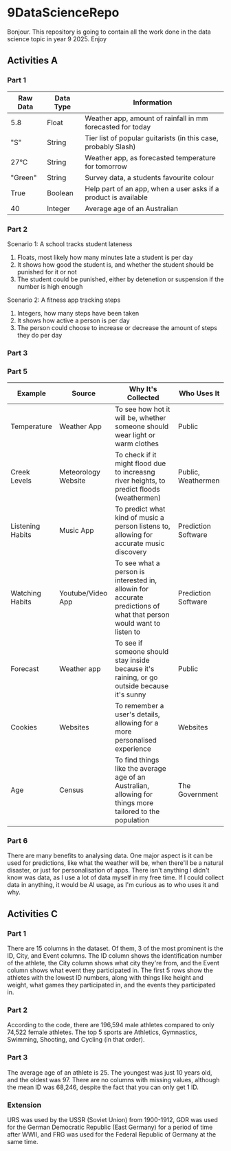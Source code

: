 # 9DataScienceRepo
Bonjour. This repository is going to contain all the work done in the data science topic in year 9 2025. Enjoy

## Activities A
### Part 1

| Raw Data               | Data Type  | Information                                                   |
|------------------------|------------|---------------------------------------------------------------|
|5.8                     |Float       |Weather app, amount of rainfall in mm forecasted for today     |
|"S"                     |String      |Tier list of popular guitarists (in this case, probably Slash) |
|27°C                    |String      |Weather app, as forecasted temperature for tomorrow            |
|"Green"                 |String      |Survey data, a students favourite colour                       |
|True                    |Boolean     |Help part of an app, when a user asks if a product is available|
|40                      |Integer     |Average age of an Australian                                   |

### Part 2

Scenario 1: A school tracks student lateness  
1) Floats, most likely how many minutes late a student is per day  
2) It shows how good the student is, and whether the student should be punished for it or not
3) The student could be punished, either by detenetion or suspension if the number is high enough

Scenario 2: A fitness app tracking steps    
1) Integers, how many steps have been taken
2) It shows how active a person is per day
3) The person could choose to increase or decrease the amount of steps they do per day

### Part 3


### Part 5

|Example                 |Source             |Why It's Collected                                                                                                 |Who Uses It                 |
|------------------------|-------------------|-------------------------------------------------------------------------------------------------------------------|----------------------------|
|Temperature             |Weather App        |To see how hot it will be, whether someone should wear light or warm clothes                                       |Public                      |
|Creek Levels            |Meteorology Website|To check if it might flood due to increasng river heights, to predict floods (weathermen)                          |Public, Weathermen          |
|Listening Habits        |Music App          |To predict what kind of music a person listens to, allowing for accurate music discovery                           |Prediction Software         |
|Watching Habits         |Youtube/Video App  |To see what a person is interested in, allowin for accurate predictions of what that person would want to listen to|Prediction Software         |
|Forecast                |Weather app        |To see if someone should stay inside because it's raining, or go outside because it's sunny                        |Public                      |
|Cookies                 |Websites           |To remember a user's details, allowing for a more personalised experience                                          |Websites                    |
|Age                     |Census             |To find things like the average age of an Australian, allowing for things more tailored to the population          |The Government              |


### Part 6
There are many benefits to analysing data. One major aspect is it can be used for predictions, like what the weather will be, when there'll be a natural disaster, or just for personalisation of apps. There isn't anything I didn't know was data, as I use a lot of data myself in my free time. If I could collect data in anything, it would be AI usage, as I'm curious as to who uses it and why.

## Activities C
### Part 1
There are 15 columns in the dataset. Of them, 3 of the most prominent is the ID, City, and Event columns. The ID column shows the identification number of the athlete, the City column shows what city they're from, and the Event column shows what event they participated in. The first 5 rows show the athletes with the lowest ID numbers, along with things like height and weight, what games they participated in, and the events they participated in.

### Part 2
According to the code, there are 196,594 male athletes compared to only 74,522 female athletes. The top 5 sports are Athletics, Gymnastics, Swimming, Shooting, and Cycling (in that order).

### Part 3
The average age of an athlete is 25. The youngest was just 10 years old, and the oldest was 97. There are no columns with missing values, although the mean ID was 68,246, despite the fact that you can only get 1 ID.

### Extension
URS was used by the USSR (Soviet Union) from 1900-1912, GDR was used for the German Democratic Republic (East Germany) for a period of time after WWII, and FRG was used for the Federal Republic of Germany at the same time.
